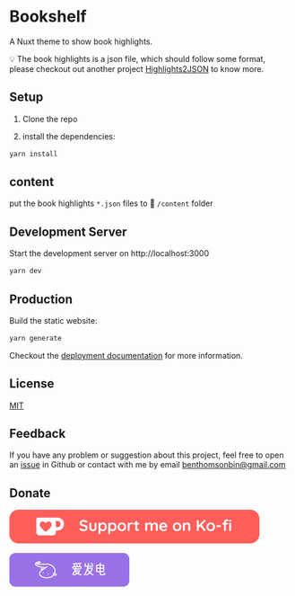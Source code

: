 # Bookshelf

A Nuxt theme to show book highlights.

:bulb: The book highlights is a json file, which should follow some format, please checkout out another project [Highlights2JSON](https://github.com/Benbinbin/highlights2json) to know more.

## Setup

1. Clone the repo

2. install the dependencies:

```bash
yarn install
```

## content

put the book highlights `*.json` files to :file_folder: `/content` folder

## Development Server

Start the development server on http://localhost:3000

```bash
yarn dev
```

## Production

Build the static website:

```bash
yarn generate
```

Checkout the [deployment documentation](https://v3.nuxtjs.org/docs/deployment) for more information.

## License

[MIT](./LICENSE)

## Feedback

If you have any problem or suggestion about this project, feel free to open an [issue](https://github.com/Benbinbin/Bookshelf/issues/new) in Github or contact with me by email <a href="mailto:benthomsonbin@gmail.com">benthomsonbin@gmail.com</a>

## Donate
[![ko-fi](./public/donate-banner/kofi.svg)](https://ko-fi.com/benbinbin)

[![ko-fi](./public/donate-banner/afdian.svg)](https://afdian.net/a/benbinbin)
